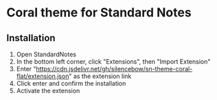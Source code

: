 # Coral theme for Standard Notes

## Installation

1. Open StandardNotes
2. In the bottom left corner, click "Extensions", then "Import Extension"
3. Enter "https://cdn.jsdelivr.net/gh/silencebow/sn-theme-coral-flat/extension.json" as the extension link
4. Click enter and confirm the installation
5. Activate the extension
